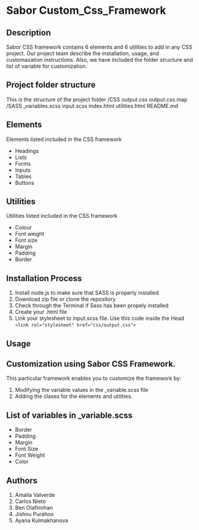 # Sabor Custom_Css_Framework

## Description

Sabor CSS framework contains 6 elements and 6 utilities to add in any CSS project. Our project team describe the installation, usage, and customazation instructions. Also, we have included the folder structure and list of variable for customization. 

## Project folder structure
This is the structure of the project folder
/CSS
    output.css
    output.css.map
/SASS
    _variables.scss
    input.scss
index.html
utilities.html
README.md

## Elements
Elements listed included in the CSS framework
- Headings
- Lists
- Forms 
- Inputs
- Tables
- Buttons 

## Utilities
Utilities listed included in the CSS framework
- Colour
- Font weight
- Font size 
- Margin 
- Padding
- Border

## Installation Process 

1. Install node.js to make sure that SASS is properly installed
2. Download zip file or clone the repository
3. Check through the Terminal if Sass has been propely installed
4. Create your .html file
5. Link your stylesheet to input.scss file. Use this code inside the Head `<link rel="stylesheet" href="css/output.css">`

## Usage


## Customization using Sabor CSS Framework. 

This particular framework enables you to customize the framework by: 

1. Modifying the variable values in the _variable.scss file
2. Adding the clases for the elements and utilities.  

## List of variables in _variable.scss
 - Border
 - Padding
 - Margin
 - Font Size
 - Font Weight
 - Color

## Authors 

1. Amalia Valverde
2. Carlos Nieto
3. Ben Olafimihan
4. Jishnu Purahoo
5. Ayana Kulmakhanova